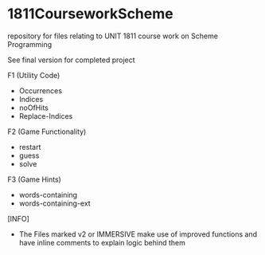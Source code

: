 # 1811CourseworkScheme
repository for files relating to UNIT 1811 course work on Scheme Programming 

See final version for completed project

F1 (Utility Code)
- Occurrences 
- Indices
- noOfHits
- Replace-Indices

F2 (Game Functionality)
- restart
- guess
- solve 

F3 (Game Hints)
-  words-containing
-  words-containing-ext

[INFO]
- The Files marked v2 or IMMERSIVE make use of improved functions and have inline comments to explain logic behind them 

